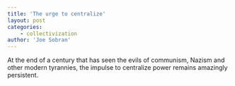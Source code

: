 ```yaml
---
title: 'The urge to centralize'
layout: post
categories:
    - collectivization
author: 'Joe Sobran'
---
```


At the end of a century that has seen the evils of communism, Nazism and other modern tyrannies, the impulse to centralize power remains amazingly persistent.